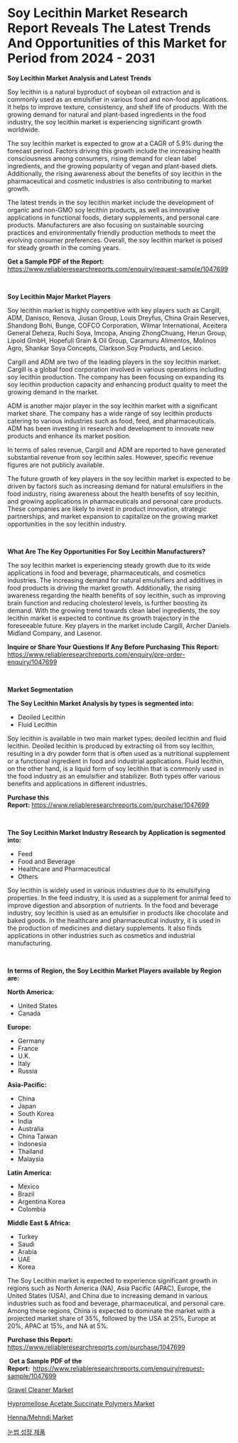 <p><h1>Soy Lecithin Market Research Report Reveals The Latest Trends And Opportunities of this Market for Period from 2024 - 2031</h1></p><p><strong>Soy Lecithin Market Analysis and Latest Trends</strong></p>
<p><p>Soy lecithin is a natural byproduct of soybean oil extraction and is commonly used as an emulsifier in various food and non-food applications. It helps to improve texture, consistency, and shelf life of products. With the growing demand for natural and plant-based ingredients in the food industry, the soy lecithin market is experiencing significant growth worldwide.</p><p>The soy lecithin market is expected to grow at a CAGR of 5.9% during the forecast period. Factors driving this growth include the increasing health consciousness among consumers, rising demand for clean label ingredients, and the growing popularity of vegan and plant-based diets. Additionally, the rising awareness about the benefits of soy lecithin in the pharmaceutical and cosmetic industries is also contributing to market growth.</p><p>The latest trends in the soy lecithin market include the development of organic and non-GMO soy lecithin products, as well as innovative applications in functional foods, dietary supplements, and personal care products. Manufacturers are also focusing on sustainable sourcing practices and environmentally friendly production methods to meet the evolving consumer preferences. Overall, the soy lecithin market is poised for steady growth in the coming years.</p></p>
<p><strong>Get a Sample PDF of the Report:&nbsp;</strong> <a href="https://www.reliableresearchreports.com/enquiry/request-sample/1047699">https://www.reliableresearchreports.com/enquiry/request-sample/1047699</a></p>
<p>&nbsp;</p>
<p><strong>Soy Lecithin Major Market Players</strong></p>
<p><p>Soy lecithin market is highly competitive with key players such as Cargill, ADM, Danisco, Renova, Jiusan Group, Louis Dreyfus, China Grain Reserves, Shandong Bohi, Bunge, COFCO Corporation, Wilmar International, Aceitera General Deheza, Ruchi Soya, Imcopa, Anqing ZhongChuang, Herun Group, Lipoid GmbH, Hopefull Grain & Oil Group, Caramuru Alimentos, Molinos Agro, Shankar Soya Concepts, Clarkson Soy Products, and Lecico.</p><p>Cargill and ADM are two of the leading players in the soy lecithin market. Cargill is a global food corporation involved in various operations including soy lecithin production. The company has been focusing on expanding its soy lecithin production capacity and enhancing product quality to meet the growing demand in the market.</p><p>ADM is another major player in the soy lecithin market with a significant market share. The company has a wide range of soy lecithin products catering to various industries such as food, feed, and pharmaceuticals. ADM has been investing in research and development to innovate new products and enhance its market position.</p><p>In terms of sales revenue, Cargill and ADM are reported to have generated substantial revenue from soy lecithin sales. However, specific revenue figures are not publicly available.</p><p>The future growth of key players in the soy lecithin market is expected to be driven by factors such as increasing demand for natural emulsifiers in the food industry, rising awareness about the health benefits of soy lecithin, and growing applications in pharmaceuticals and personal care products. These companies are likely to invest in product innovation, strategic partnerships, and market expansion to capitalize on the growing market opportunities in the soy lecithin industry.</p></p>
<p>&nbsp;</p>
<p><strong>What Are The Key Opportunities For Soy Lecithin Manufacturers?</strong></p>
<p><p>The soy lecithin market is experiencing steady growth due to its wide applications in food and beverage, pharmaceuticals, and cosmetics industries. The increasing demand for natural emulsifiers and additives in food products is driving the market growth. Additionally, the rising awareness regarding the health benefits of soy lecithin, such as improving brain function and reducing cholesterol levels, is further boosting its demand. With the growing trend towards clean label ingredients, the soy lecithin market is expected to continue its growth trajectory in the foreseeable future. Key players in the market include Cargill, Archer Daniels Midland Company, and Lasenor.</p></p>
<p><strong>Inquire or Share Your Questions If Any Before Purchasing This Report:</strong> <a href="https://www.reliableresearchreports.com/enquiry/pre-order-enquiry/1047699">https://www.reliableresearchreports.com/enquiry/pre-order-enquiry/1047699</a></p>
<p>&nbsp;</p>
<p><strong>Market Segmentation</strong></p>
<p><strong>The Soy Lecithin Market Analysis by types is segmented into:</strong></p>
<p><ul><li>Deoiled Lecithin</li><li>Fluid Lecithin</li></ul></p>
<p><p>Soy lecithin is available in two main market types: deoiled lecithin and fluid lecithin. Deoiled lecithin is produced by extracting oil from soy lecithin, resulting in a dry powder form that is often used as a nutritional supplement or a functional ingredient in food and industrial applications. Fluid lecithin, on the other hand, is a liquid form of soy lecithin that is commonly used in the food industry as an emulsifier and stabilizer. Both types offer various benefits and applications in different industries.</p></p>
<p><strong>Purchase this Report:&nbsp;</strong><a href="https://www.reliableresearchreports.com/purchase/1047699">https://www.reliableresearchreports.com/purchase/1047699</a></p>
<p>&nbsp;</p>
<p><strong>The Soy Lecithin Market Industry Research by Application is segmented into:</strong></p>
<p><ul><li>Feed</li><li>Food and Beverage</li><li>Healthcare and Pharmaceutical</li><li>Others</li></ul></p>
<p><p>Soy lecithin is widely used in various industries due to its emulsifying properties. In the feed industry, it is used as a supplement for animal feed to improve digestion and absorption of nutrients. In the food and beverage industry, soy lecithin is used as an emulsifier in products like chocolate and baked goods. In the healthcare and pharmaceutical industry, it is used in the production of medicines and dietary supplements. It also finds applications in other industries such as cosmetics and industrial manufacturing.</p></p>
<p>&nbsp;</p>
<p><strong>In terms of Region, the Soy Lecithin Market Players available by Region are:</strong></p>
<p>
    <p> <strong> North America: </strong>
        <ul>
            <li>United States</li>
            <li>Canada</li>
        </ul>
        </p> 
    <p> <strong> Europe: </strong>
        <ul>
            <li>Germany</li>
            <li>France</li>
            <li>U.K.</li>
            <li>Italy</li>
            <li>Russia</li>
        </ul>
        </p> 
    <p> <strong> Asia-Pacific: </strong>
        <ul>
            <li>China</li>
            <li>Japan</li>
            <li>South Korea</li>
            <li>India</li>
            <li>Australia</li>
            <li>China Taiwan</li>
            <li>Indonesia</li>
            <li>Thailand</li>
            <li>Malaysia</li>
        </ul>
        </p> 
    <p> <strong> Latin America: </strong>
        <ul>
            <li>Mexico</li>
            <li>Brazil</li>
            <li>Argentina Korea</li>
            <li>Colombia</li>
        </ul>
        </p> 
    <p> <strong> Middle East & Africa: </strong>
        <ul>
            <li>Turkey</li>
            <li>Saudi</li>
            <li>Arabia</li>
            <li>UAE</li>
            <li>Korea</li>
        </ul>
    </p>
    </p>
<p><p>The Soy Lecithin market is expected to experience significant growth in regions such as North America (NA), Asia Pacific (APAC), Europe, the United States (USA), and China due to increasing demand in various industries such as food and beverage, pharmaceutical, and personal care. Among these regions, China is expected to dominate the market with a projected market share of 35%, followed by the USA at 25%, Europe at 20%, APAC at 15%, and NA at 5%.</p></p>
<p><strong>Purchase this Report: </strong><a href="https://www.reliableresearchreports.com/purchase/1047699">https://www.reliableresearchreports.com/purchase/1047699</a></p>
<p>&nbsp;<strong>Get a Sample PDF of the Report:&nbsp;&nbsp;</strong><a href="https://www.reliableresearchreports.com/enquiry/request-sample/1047699">https://www.reliableresearchreports.com/enquiry/request-sample/1047699</a></p>
<p><strong></strong></p>
<p><p><a href="https://unruly-ladybug-44b.notion.site/Gravel-Cleaner-Market-Research-Report-Provides-Critical-Insights-that-can-help-Shape-Business-Develo-856214931a714a10bfaec748ae1b0240">Gravel Cleaner Market</a></p><p><a href="https://view.publitas.com/reportprime-1/hypromellose-acetate-succinate-polymers-market-size-reflecting-a-forecast-till-2031-market-by-type-by-application-and-by-geography/">Hypromellose Acetate Succinate Polymers Market</a></p><p><a href="https://view.publitas.com/reportprime-1/henna-mehndi-market-research-report-unlocks-analysis-on-the-market-financial-status-market-size-and-market-revenue-upto-2031/">Henna/Mehndi Market</a></p><p><a href="https://github.com/laholand/Market-Research-Report-List-2/blob/main/8727836187314.md">눈썹 성장 제품</a></p></p>